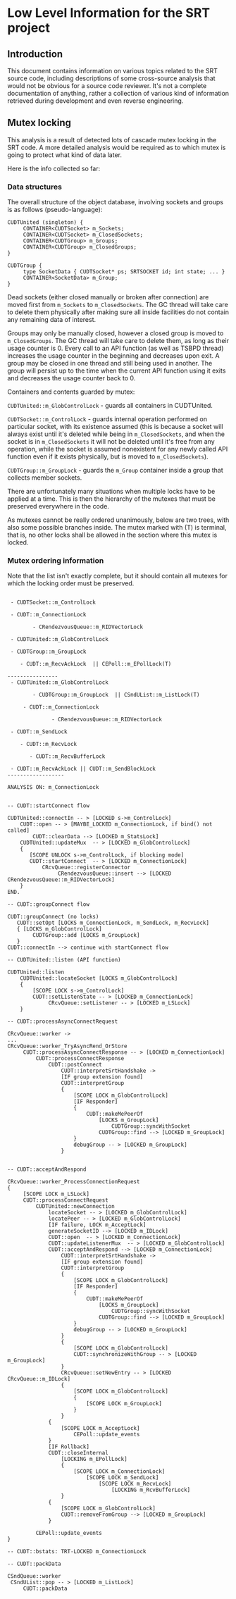# Low Level Information for the SRT project

## Introduction

This document contains information on various topics related to
the SRT source code, including descriptions of some cross-source analysis that would
not be obvious for a source code reviewer. It's not a complete documentation of
anything, rather a collection of various kind of information retrieved during
development and even reverse engineering.

## Mutex locking

This analysis is a result of detected lots of cascade mutex locking in the
SRT code. A more detailed analysis would be required as to which mutex is
going to protect what kind of data later.

Here is the info collected so far:

### Data structures

The overall structure of the object database, involving sockets and groups
is as follows (pseudo-language):

```
CUDTUnited (singleton) {
     CONTAINER<CUDTSocket> m_Sockets;
     CONTAINER<CUDTSocket> m_ClosedSockets;
     CONTAINER<CUDTGroup> m_Groups;
     CONTAINER<CUDTGroup> m_ClosedGroups;
}

CUDTGroup {
     type SocketData { CUDTSocket* ps; SRTSOCKET id; int state; ... }
     CONTAINER<SocketData> m_Group;
}
```

Dead sockets (either closed manually or broken after connection) are
moved first from `m_Sockets` to `m_ClosedSockets`. The GC thread will take
care to delete them physically after making sure all inside facilities
do not contain any remaining data of interest.

Groups may only be manually closed, however a closed group is moved
to `m_ClosedGroups`. The GC thread will take care to delete them, as long
as their usage counter is 0. Every call to an API function (as well as
TSBPD thread) increases the usage counter in the beginning and decreases
upon exit. A group may be closed in one thread and still being used in
another. The group will persist up to the time when the current API function
using it exits and decreases the usage counter back to 0.

Containers and contents guarded by mutex:

`CUDTUnited::m_GlobControlLock` - guards all containers in CUDTUnited.

`CUDTSocket::m_ControlLock` - guards internal operation performed on particular
socket, with its existence assumed (this is because a socket will always exist
until it's deleted while being in `m_ClosedSockets`, and when the socket is in
`m_ClosedSockets` it will not be deleted until it's free from any operation,
while the socket is assumed nonexistent for any newly called API function even
if it exists physically, but is moved to `m_ClosedSockets`).

`CUDTGroup::m_GroupLock` - guards the `m_Group` container inside a group that
collects member sockets.

There are unfortunately many situations when multiple locks have to be applied
at a time. This is then the hierarchy of the mutexes that must be preserved
everywhere in the code.

As mutexes cannot be really ordered unanimously, below are two trees, with also
some possible branches inside. The mutex marked with (T) is terminal, that is,
no other locks shall be allowed in the section where this mutex is locked.

### Mutex ordering information

Note that the list isn't exactly complete, but it should contain all
mutexes for which the locking order must be preserved.

```

 - CUDTSocket::m_ControlLock

 - CUDT::m_ConnectionLock

        - CRendezvousQueue::m_RIDVectorLock

 - CUDTUnited::m_GlobControlLock

 - CUDTGroup::m_GroupLock

    - CUDT::m_RecvAckLock  || CEPoll::m_EPollLock(T)

----------------
 - CUDTUnited::m_GlobControlLock

        - CUDTGroup::m_GroupLock  || CSndUList::m_ListLock(T)

     - CUDT::m_ConnectionLock

              - CRendezvousQueue::m_RIDVectorLock

 - CUDT::m_SendLock

    - CUDT::m_RecvLock

       - CUDT::m_RecvBufferLock

 - CUDT::m_RecvAckLock || CUDT::m_SendBlockLock
------------------

ANALYSIS ON: m_ConnectionLock


-- CUDT::startConnect flow

CUDTUnited::connectIn -- > [LOCKED s->m_ControlLock]
    CUDT::open -- > [MAYBE_LOCKED m_ConnectionLock, if bind() not called]
        CUDT::clearData --> [LOCKED m_StatsLock]
    CUDTUnited::updateMux  -- > [LOCKED m_GlobControlLock]
    {
       [SCOPE UNLOCK s->m_ControlLock, if blocking mode]
       CUDT::startConnect  -- > [LOCKED m_ConnectionLock]
           CRcvQueue::registerConnector
                CRendezvousQueue::insert --> [LOCKED CRendezvousQueue::m_RIDVectorLock]
    }
END.

-- CUDT::groupConnect flow

CUDT::groupConnect (no locks)
   CUDT::setOpt [LOCKS m_ConnectionLock, m_SendLock, m_RecvLock]
   { [LOCKS m_GlobControlLock]
        CUDTGroup::add [LOCKS m_GroupLock]
   }
CUDT::connectIn --> continue with startConnect flow

-- CUDTUnited::listen (API function)

CUDTUnited::listen
    CUDTUnited::locateSocket [LOCKS m_GlobControlLock]
    {
        [SCOPE LOCK s->m_ControlLock]
        CUDT::setListenState -- > [LOCKED m_ConnectionLock]
             CRcvQueue::setListener -- > [LOCKED m_LSLock]
    }

-- CUDT::processAsyncConnectRequest

CRcvQueue::worker ->
...
CRcvQueue::worker_TryAsyncRend_OrStore
     CUDT::processAsyncConnectResponse -- > [LOCKED m_ConnectionLock]
         CUDT::processConnectResponse
             CUDT::postConnect
                 CUDT::interpretSrtHandshake ->
                 [IF group extension found]
                 CUDT::interpretGroup
                 {
                     [SCOPE LOCK m_GlobControlLock]
                     [IF Responder]
                     {
                         CUDT::makeMePeerOf
                             [LOCKS m_GroupLock]
                                 CUDTGroup::syncWithSocket
                             CUDTGroup::find --> [LOCKED m_GroupLock]
                     }
                     debugGroup -- > [LOCKED m_GroupLock]
                 }


-- CUDT::acceptAndRespond

CRcvQueue::worker_ProcessConnectionRequest
{
     [SCOPE LOCK m_LSLock]
     CUDT::processConnectRequest
         CUDTUnited::newConnection
             locateSocket -- > [LOCKED m_GlobControlLock]
             locatePeer -- > [LOCKED m_GlobControlLock]
             [IF failure, LOCK m_AcceptLock]
             generateSocketID --> [LOCKED m_IDLock]
             CUDT::open  -- > [LOCKED m_ConnectionLock]
             CUDT::updateListenerMux  -- > [LOCKED m_GlobControlLock]
             CUDT::acceptAndRespond --> [LOCKED m_ConnectionLock]
                 CUDT::interpretSrtHandshake ->
                 [IF group extension found]
                 CUDT::interpretGroup
                 {
                     [SCOPE LOCK m_GlobControlLock]
                     [IF Responder]
                     {
                         CUDT::makeMePeerOf
                             [LOCKS m_GroupLock]
                                 CUDTGroup::syncWithSocket
                             CUDTGroup::find --> [LOCKED m_GroupLock]
                     }
                     debugGroup -- > [LOCKED m_GroupLock]
                 }
                 {
                     [SCOPE LOCK m_GlobControlLock]
                     CUDT::synchronizeWithGroup -- > [LOCKED m_GroupLock]
                 }
                 CRcvQueue::setNewEntry -- > [LOCKED CRcvQueue::m_IDLock]
                 {
                     [SCOPE LOCK m_GlobControlLock]
                     {
                         [SCOPE LOCK m_GroupLock]
                     }
                 }
             {
                 [SCOPE LOCK m_AcceptLock]
                     CEPoll::update_events
             }
             [IF Rollback]
             CUDT::closeInternal
                 [LOCKING m_EPollLock]
                 {
                     [SCOPE LOCK m_ConnectionLock]
                         [SCOPE LOCK m_SendLock]
                             [SCOPE LOCK m_RecvLock]
                                 [LOCKING m_RcvBufferLock]
                 }
             {
                 [SCOPE LOCK m_GlobControlLock]
                 CUDT::removeFromGroup --> [LOCKED m_GroupLock]
             }

         CEPoll::update_events
}

-- CUDT::bstats: TRT-LOCKED m_ConnectionLock

-- CUDT::packData

CSndQueue::worker
 CSndUList::pop -- > [LOCKED m_ListLock]
     CUDT::packData

```
